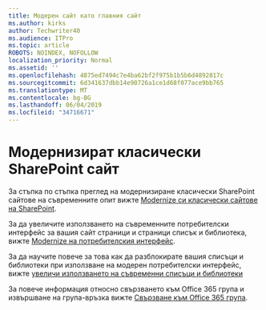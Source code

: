 ```yaml
---
title: Модерен сайт като главния сайт
ms.author: kirks
author: Techwriter40
ms.audience: ITPro
ms.topic: article
ROBOTS: NOINDEX, NOFOLLOW
localization_priority: Normal
ms.assetid: ''
ms.openlocfilehash: 4875ed7494c7e4ba62bf2f975b1b5b6d4892817c
ms.sourcegitcommit: 6d341637dbb14e90726a1ce1d68f077ace9bb765
ms.translationtype: MT
ms.contentlocale: bg-BG
ms.lasthandoff: 06/04/2019
ms.locfileid: "34716671"
---
```

# <a name="modernize-classic-sharepoint-site"></a>Модернизират класически SharePoint сайт

За стъпка по стъпка преглед на модернизиране класически SharePoint сайтове на съвременните опит вижте [Modernize си класически сайтове на SharePoint](https://docs.microsoft.com/en-us/sharepoint/dev/transform/modernize-classic-sites).

За да увеличите използването на съвременните потребителски интерфейс за вашия сайт страници и страници списък и библиотека, вижте [Modernize на потребителския интерфейс](https://docs.microsoft.com/en-us/sharepoint/dev/transform/modernize-userinterface). 

За да научите повече за това как да разблокирате вашия списъци и библиотеки при използване на модерен потребителски интерфейс, вижте [увеличи използването на съвременни списъци и библиотеки](https://docs.microsoft.com/en-us/sharepoint/dev/transform/modernize-userinterface-lists-and-libraries)

За повече информация относно свързването към Office 365 група и извършване на група-връзка вижте [Свързване към Office 365 група](https://docs.microsoft.com/en-us/sharepoint/dev/transform/modernize-connect-to-office365-group).

